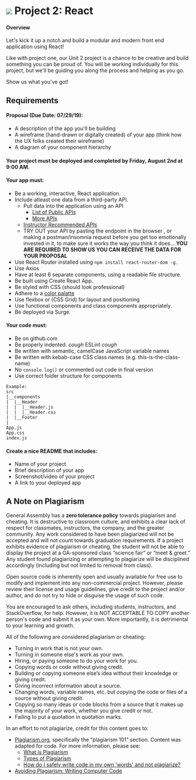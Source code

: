 # ![](https://ga-dash.s3.amazonaws.com/production/assets/logo-9f88ae6c9c3871690e33280fcf557f33.png) Project 2: React
#### Overview

Let's kick it up a notch and build a modular and modern front end application using React!

Like with project one, our Unit 2 project is a chance to be creative and build something you can be proud of. You will be working individually for this project, but we'll be guiding you along the process and helping as you go.

Show us what you've got!

## Requirements

#### Proposal (Due Date: 07/29/19):
- A description of the app you'll be building
- A wireframe (hand-drawn or digitally created) of your app (think how the UX folks created their wireframe)
- A diagram of your component hierarchy

#### Your project must be deployed and completed by **Friday, August 2nd at 9:00 AM**.

#### Your app must:
- Be a working, interactive, React application.
- Include atleast one data from a third-party API.
    - Pull data into the application using an API
        - [List of Public APIs](https://github.com/toddmotto/public-apis)
        - [More APIs](https://github.com/abhishekbanthia/Public-APIs)
	- [Instructor Recommended APIs](https://git.generalassemb.ly/sei-nyc-cicadas/apis)
    - TRY OUT your API by pasting the endpoint in the browser , or making a postman/insomnia request before you get too emotionally invested in it, to make sure it works the way you think it does... **YOU ARE REQUIRED TO SHOW US YOU CAN RECEIVE THE DATA FOR YOUR PROPOSAL**
- Use React Router installed using `npm install react-router-dom -g`.
- Use Axios
- Have at least 6 separate components, using a readable file structure.
- Be built using Create React App.
- Be styled with CSS (should look professional)
- Adhere to a [color palatte](https://mycolor.space)
- Use flexbox or (CSS Grid) for layout and positioning
- Use functional components and class components appropriately.
- Be deployed via Surge.

#### Your code must:
- Be on github.com
- Be properly indented. *cough* ESLint *cough*
- Be written with semantic, camelCase JavaScript variable names
- Be written with kebab-case CSS class names (e.g. this-is-the-class-name)
- No `console.log()` or commented out code in final version
- Use correct folder structure for components

```
Example:
src
|__components
|  |__Header
|  |  |__Header.js
|  |  |__Header.css
|  |__Footer
|
App.js
App.css
index.js
```

#### Create a nice README that includes:
- Name of your project
- Brief description of your app
- Screenshot/video of your project
- A link to your deployed app

## A Note on Plagiarism

General Assembly has a **zero tolerance policy** towards plagiarism and cheating. It is destructive to classroom culture, and exhibits a clear lack of respect for classmates, instructors, the company, and the greater community. Any work considered to have been plagiarized will not be accepted and will not count towards graduation requirements. If a project exhibits evidence of plagiarism or cheating, the student will not be able to display the project at a GA-sponsored class “science fair” or “meet & greet.” Any student found plagiarizing or attempting to plagiarize will be disciplined accordingly (including but not limited to removal from class).

Open source code is inherently open and usually available for free use to modify and implement into any non-commercial project. However, please review their license and usage guidelines, give credit to the project and/or author, and do not try to hide or disguise the usage of such code.

You are encouraged to ask others, including students, instructors, and StackOverflow, for help. However, it is NOT ACCEPTABLE TO COPY another person's code and submit it as your own. More importantly, it is detrimental to your learning and growth.

All of the following are considered plagiarism or cheating:
- Turning in work that is not your own.
- Turning in someone else's work as your own.
- Hiring, or paying someone to do your work for you.
- Copying words or code without giving credit.
- Building or copying someone else’s idea without their knowledge or giving credit.
- Giving incorrect information about a source.
- Changing words, variable names, etc. but copying the code or files of a source without giving credit.
- Copying so many ideas or code blocks from a source that it makes up the majority of your work, whether you give credit or not.
- Failing to put a quotation in quotation marks.

In an effort to not plagiarize, credit for this content goes to:
- [Plagiarism.org](http://plagiarism.org/), specifically the “plagiarism 101” section.  Content was adapted for code.  For more information, please see:
  - [What is Plagiarism](http://www.plagiarism.org/plagiarism-101/what-is-plagiarism)
  - [Types of Plagiarism](http://www.plagiarism.org/plagiarism-101/types-of-plagiarism)
  - [How do I safely write code in my own 'words' and not plagiarize?](http://programmers.stackexchange.com/questions/80167/how-do-i-safely-write-code-in-my-own-words-and-not-plagiarize)
- [Avoiding Plagiarism:  Writing Computer Code](http://www.upenn.edu/academicintegrity/ai_computercode.html)

